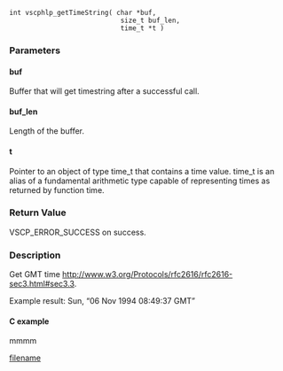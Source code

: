 

```clike
int vscphlp_getTimeString( char *buf, 
                            size_t buf_len, 
                            time_t *t )
```

### Parameters

#### buf
Buffer that will get timestring after a successful call.

#### buf_len
Length of the buffer.

#### t
Pointer to an object of type time_t that contains a time value. time_t is an alias of a fundamental arithmetic type capable of representing times as returned by function time.


### Return Value
VSCP_ERROR_SUCCESS on success. 

### Description
Get GMT time http://www.w3.org/Protocols/rfc2616/rfc2616-sec3.html#sec3.3.

Example result: Sun, “06 Nov 1994 08:49:37 GMT” 

#### C example
mmmm




[filename](./bottom_copyright.md ':include')